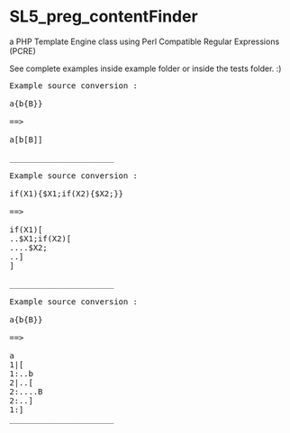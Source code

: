 SL5_preg_contentFinder
======================

a PHP Template Engine class using Perl Compatible Regular Expressions (PCRE)

See complete examples inside example folder or inside the tests folder. :)

<pre>
Example source conversion :

a{b{B}}

==>

a[b[B]]

______________________

Example source conversion :

if(X1){$X1;if(X2){$X2;}}

==>

if(X1)[
..$X1;if(X2)[
....$X2;
..]
]

______________________

Example source conversion :

a{b{B}}

==>

a
1|[
1:..b
2|..[
2:....B
2:..]
1:]
______________________


